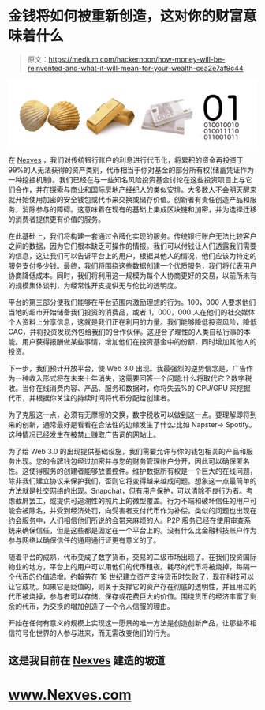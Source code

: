 # 金钱将如何被重新创造，这对你的财富意味着什么

> 原文：<https://medium.com/hackernoon/how-money-will-be-reinvented-and-what-it-will-mean-for-your-wealth-cea2e7af9c44>

![](img/7e2fda02e3094f80fe450b56787936cb.png)

在 [Nexves](https://medium.com/u/75e6c5c8d1fb?source=post_page-----cea2e7af9c44--------------------------------) ，我们对传统银行账户的利息进行代币化，将累积的资金再投资于 99%的人无法获得的资产类别，代币相当于你对基金的部分所有权(储蓄凭证作为一种挖掘机制)。我们已经在与一些知名风险投资基金讨论在这些投资项目上与它们合作，并在探索与商业和国际房地产经纪人的类似安排。大多数人不会明天醒来就开始使用加密的安全钱包或代币来交换或储存价值。创新者有责任创造产品和服务，消除参与的障碍。这意味着在现有的基础上集成区块链和加密，并为选择迁移的消费者提供更有价值的服务。

在此基础上，我们将构建一套通过令牌化实现的服务。传统银行账户无法比较客户之间的数据，因为它们根本缺乏可操作的情报。我们可以付钱让人们透露我们需要的信息，这让我们可以告诉平台上的用户，根据其他人的情况，他们应该为特定的服务支付多少钱。最终，我们将围绕这些数据创建一个优质服务，我们将代表用户协商降低成本。同时，我们将利用这一规模为每个人协商更好的交易，以前所未有的规模集体谈判，为经常性开支提供无与伦比的透明度。

平台的第三部分使我们能够在平台范围内激励理想的行为。100，000 人要求他们当地的超市开始储备我们投资的消费品，或者 1，000，000 人在他们的社交媒体个人资料上分享信息，这就是我们正在利用的力量。我们能够降低投资风险，降低 CAC，并将投资发现外包给我们的合作伙伴。这迎合了理性的人类自私行事的本能。用户获得报酬做某些事情，增加他们在投资基金中的份额，同时增加其他人的投资。

下一步，我们预计开放平台，使 Web 3.0 出现。我最强烈的逆势信念是，广告作为一种收入形式将在未来十年消失，这需要回答一个问题:什么将取代它？数字税收。当你在线消费内容、产品、服务和数据时，你将失去%的 CPU/GPU 来挖掘代币，并根据你关注的持续时间将代币分配给创建者。

为了克服这一点，必须有无摩擦的交换，数字税收可以做到这一点。要理解即将到来的创新，通常最好是看看在合法性的边缘发生了什么:比如 Napster-> Spotify。这种情况已经发生在被禁止赚取广告词的网站上。

为了给 Web 3.0 的出现提供基础设施，我们需要允许与你的钱包相关的产品和服务出现。您的令牌钱包经过加密并与您的财务管理帐户分开，因此可以确保匿名性。这使得服务的创建者能够放置控件。维护数据所有权是一个巨大的在线问题，除非我们建立协议来保护我们，否则它将变得越来越成问题。想象这一点最简单的方法就是社交网络的出现。Snapchat，但有用户保护，可以清除不良行为者。考虑截屏罢工，或提供可追溯性的照片上的微型覆盖。行为不端和破坏信任的用户可能会被除名，并受到经济处罚，向受害者支付代币作为补偿。类似的问题也出现在约会服务中，人们相信他们所说的会带来麻烦的人。P2P 服务已经在使用审查系统来确保信任，但是这些都是固定在一个平台上的。没有什么比金融科技账户作为参与网络以确保信任的通用通行证更有意义的了。

随着平台的成熟，代币变成了数字货币，交易的二级市场出现了。在我们投资国际物业的地方，平台上的用户可以用他们的代币租夜。耗尽的代币将被烧掉，每隔一个代币的价值递增。约翰劳在 18 世纪建立资产支持货币时失败了，现在科技可以让它成功。如果它是贬值的，则关于支撑它的资产存在彻底的透明性，并且用过的代币被烧掉，参与者可以存储、保存或花费巨大的价值。围绕货币的经济丰富了剩余的代币，为交换的增加创造了一个令人信服的理由。

开始在任何有意义的规模上实现这一愿景的唯一方法是创造创新产品，让那些不相信符号化世界的人参与进来，而无需改变他们的行为。

## 这是我目前在 [Nexves](https://medium.com/u/75e6c5c8d1fb?source=post_page-----cea2e7af9c44--------------------------------) 建造的坡道

# www.Nexves.com